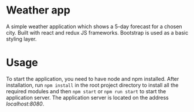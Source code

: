 # Weather app
A simple weather application which shows a 5-day forecast for a chosen city. Built with react and redux JS frameworks. Bootstrap is used as a basic styling layer.

# Usage
To start the application, you need to have node and npm installed. After installation, run `npm install` in the root project directory to install all the required modules and then `npm start` or `npm run start` to start the application server. The application server is located on the address *localhost:8080*.

